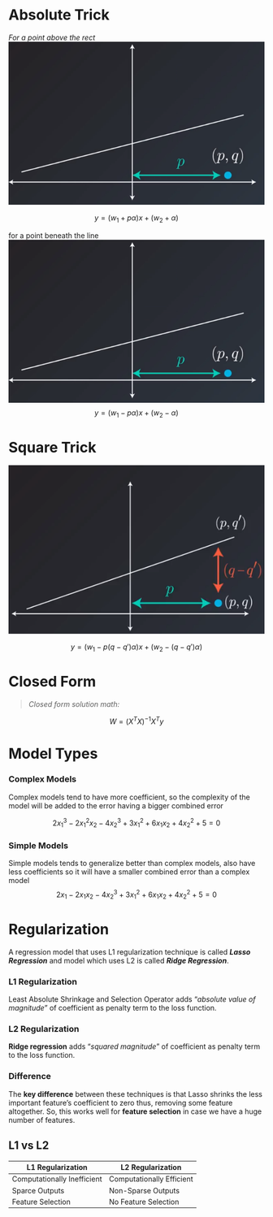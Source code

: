 # Absolute Trick
*For a point above the rect*
![enter image description here](https://github.com/steelcolosus/udacity-datascience/blob/master/images/below.png?raw=true)

$$
y = (w_1 + p\alpha)x + (w_2 + \alpha)
$$

for a point beneath the line
![Beneath](https://github.com/steelcolosus/udacity-datascience/blob/master/images/below.png?raw=true)
$$
y = (w_1 - p\alpha)x + (w_2 - \alpha)
$$

# Square Trick


![Beneath](https://github.com/steelcolosus/udacity-datascience/blob/master/images/squaretrick.png?raw=true)

$$
y = (w_1 - p(q-q')\alpha)x + (w_2 - (q-q')\alpha)
$$

# Closed  Form

> *Closed form solution math:*

$$W=(X^T X)^{-1} X^Ty$$


# Model Types

### Complex Models
Complex models tend to have more coefficient, so the complexity of the model will be added to the error having a bigger combined error

$$
2x_1^3 - 2x_1^2x_2 - 4x_2^3 +3x_1^2+6x_1x_2+4x_2^2 + 5 =0
$$

### Simple Models
Simple models tends to generalize better than complex models, also have less coefficients so it will have a smaller combined error than a complex model
$$
2x_1 - 2x_1x_2 - 4x_2^3 +3x_1^2+6x_1x_2+4x_2^2 + 5 =0
$$

# Regularization

A regression model that uses L1 regularization technique is called **_Lasso Regression_** and model which uses L2 is called **_Ridge Regression_**.


### L1 Regularization 
Least Absolute Shrinkage and Selection Operator adds “_absolute value of magnitude_” of coefficient as penalty term to the loss function.



### L2 Regularization
**Ridge regression** adds “_squared magnitude_” of coefficient as penalty term to the loss function.



### Difference

The **key difference** between these techniques is that Lasso shrinks the less important feature’s coefficient to zero thus, removing some feature altogether. So, this works well for **feature selection** in case we have a huge number of features.



## L1 vs L2
|L1 Regularization	|L2 Regularization  |
|--|--|
|Computationally Inefficient|Computationally Efficient|
|Sparce Outputs |  Non-Sparse Outputs  |
|Feature Selection | No Feature Selection|
<!--stackedit_data:
eyJoaXN0b3J5IjpbLTc2MjQxOTM3OSwyMTMxMzI2OTQxLC0xNT
Q2MTU1NDkyLC0xMzQ4MDk2NzY4LDE4Njk1MjcxNTMsLTY5NDAx
NTE2NSwxMTY3NDcxNDIxLDE4MjUxNzk5NzMsLTE5ODQ1NzIyMD
FdfQ==
-->